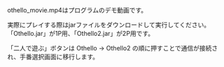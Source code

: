 othello_movie.mp4はプログラムのデモ動画です。

実際にプレイする際はjarファイルをダウンロードして実行してください。
「Othello.jar」が1P用、「Othello2.jar」が2P用です。

「二人で遊ぶ」ボタンは Othello → Othello2 の順に押すことで通信が接続され、手番選択画面に移行します。
